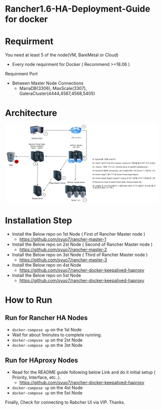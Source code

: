 # Rancher1.6-HA-Deployment-Guide for docker

# Requirment
You need at least 5 of the node(VM, BareMetal or Cloud)  
 * Every node requirment for Docker ( Recommend >=18.06 )

Requirment Port
* Between Master Node Connections
  * MariaDB(3306), MaxScale(3307), GaleraCluster(4444,4567,4568,5405)

# Architecture
![Rancher Deployment Architecture](/Rancher_Architecture.PNG?raw=true "Rancher Deployment Architecture")

  
# Installation Step
* Install the Below repo on 1st Node  ( First of Rancher Master node )
  * https://github.com/syuo7/rancher-master-1
* Install the Below repo on 2st Node  ( Second of Rancher Master node )
  * https://github.com/syuo7/rancher-master-2
* Install the Below repo on 3st Node  ( Third of Rancher Master node )
  * https://github.com/syuo7/rancher-master-3
* Install the Below repo on 4st Node 
  * https://github.com/syuo7/rancher-docker-keepalived-haproxy
* Install the Below repo on 5st Node 
  * https://github.com/syuo7/rancher-docker-keepalived-haproxy

# How to Run
## Run for Rancher HA Nodes
* ``docker-compose up`` on the 1st Node
* Wait for about 1minutes to complete running.
* ``docker-compuse up`` on the 2st Node
* ``docker-compose up`` on the 3st Node
## Run for HAproxy Nodes
* Read for the README guide following below Link and do it initial setup ( Priority, Interface, etc..).
  * https://github.com/syuo7/rancher-docker-keepalived-haproxy
* ``docker-compose up`` on the 4st Node
* ``docker-compose up`` on the 5st Node

Finally, Check for connecting to Rabcher UI via VIP.
Thanks.
